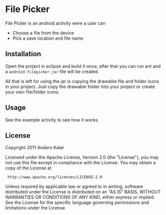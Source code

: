 File Picker
===========

File Picker is an android activity were a user can

* Choose a file from the device
* Pick a save location and file name 

Installation
------------

Open the project in eclipse and build it once, after that you can
run ant and a `android-filepicker.jar` file will be created.

All that is left for using the jar is copying the drawable file and folder
icons in your project. Just copy the drawable folder into your project or
create your own file/folder icons.

Usage
-----

See the example activity to see how it works.


License
-------

Copyright 2011 Anders Kalør

Licensed under the Apache License, Version 2.0 (the "License");
you may not use this file except in compliance with the License.
You may obtain a copy of the License at

     http://www.apache.org/licenses/LICENSE-2.0
  
Unless required by applicable law or agreed to in writing, software
distributed under the License is distributed on an "AS IS" BASIS,
WITHOUT WARRANTIES OR CONDITIONS OF ANY KIND, either express or implied.
See the License for the specific language governing permissions and
limitations under the License.
